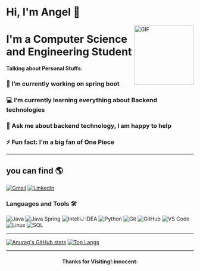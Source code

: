 # Hi, I'm Angel  👋

<img align="right" alt="GIF" height="160px" src="https://media.giphy.com/media/du3J3cXyzhj75IOgvA/giphy.gif" />

# I'm a Computer Science and Engineering Student

**Talking about Personal Stuffs:**

### 🔭 I’m currently working on spring boot
### 💻 I’m currently learning everything about Backend technologies 
### 💬 Ask me about backend technology, I am happy to help
### ⚡️ Fun fact: I'm a big fan of One Piece

-----------

## you can find 🌎

[![Gmail](https://img.shields.io/badge/-GMAIL-D14836?style=for-the-badge&logo=gmail&logoColor=white)](mailto:angelagueror23@gmail.com)
[![LinkedIn](https://img.shields.io/badge/-LINKEDIN-0077B5?style=for-the-badge&logo=linkedin&logoColor=white)](https://www.linkedin.com/in/angel-aguero/)



### Languages and Tools 🛠 

![Java](http://img.shields.io/badge/-Java-5B4638?style=flat-square&logo=java&logoColor=ffffff)
![Java Spring](https://img.shields.io/badge/-Spring-222222?style=flat&logo=spring&logoColor=6DB33F)
![IntelliJ IDEA](http://img.shields.io/badge/-IntelliJ%20IDEA-000000?style=flat-square&logo=intellij-idea&logoColor=ffffff)
![Python](http://img.shields.io/badge/-Python-3776AB?style=flat-square&logo=python&logoColor=ffffff)
![Git](https://img.shields.io/badge/-Git-%23F05032?style=flat-square&logo=git&logoColor=%23ffffff)
![GitHub](https://img.shields.io/badge/-GitHub-181717?style=flat-square&logo=github)
![VS Code](http://img.shields.io/badge/-VS%20Code-007ACC?style=flat-square&logo=visual-studio-code&logoColor=ffffff)
![Linux](http://img.shields.io/badge/-Linux-0078D6?style=flat-square&logo=Linux&logoColor=ffffff)
![SQL](https://img.shields.io/badge/-SQL-000000?style=flat&logo=postgresql)

----

[![Anurag's GitHub stats](https://github-readme-stats.vercel.app/api?username=Angel-Raa)](https://github.com/anuraghazra/github-readme-stats)
[![Top Langs](https://github-readme-stats.vercel.app/api/top-langs/?username=Angel-Raa&layout=compact)](https://github.com/anuraghazra/github-readme-stats)

-----


<h4 align="center"> Thanks for Visiting!:innocent:</h4>





<!--
**Angel-Raa/Angel-Raa** is a ✨ _special_ ✨ repository because its `README.md` (this file) appears on your GitHub profile.

Here are some ideas to get you started:

- 🔭 I’m currently working on ...
- 🌱 I’m currently learning ...
- 👯 I’m looking to collaborate on ...
- 🤔 I’m looking for help with ...
- 💬 Ask me about ...
- 📫 How to reach me: ...
- 😄 Pronouns: ...
- ⚡ Fun fact: ...
-->
